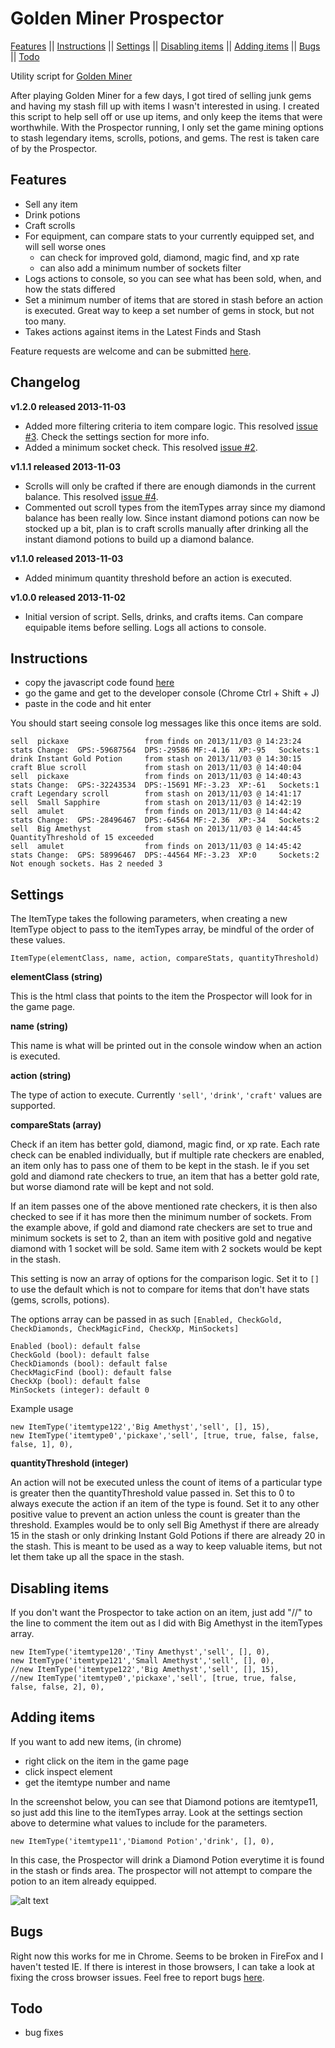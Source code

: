Golden Miner Prospector
=====================

[Features](#features) ||
[Instructions](#instructions) ||
[Settings](#settings) ||
[Disabling items](#disabling-items) ||
[Adding items](#adding-items) ||
[Bugs](#bugs) ||
[Todo](#todo)

Utility script for [Golden Miner](http://goldenminer.org)

After playing Golden Miner for a few days, I got tired of selling junk gems and having my stash fill up with items I wasn't interested in using. I created this script to help sell off or use up items, and only keep the items that were worthwhile.
With the Prospector running, I only set the game mining options to stash legendary items, scrolls, potions, and gems. 
The rest is taken care of by the Prospector.

## Features

* Sell any item
* Drink potions
* Craft scrolls
* For equipment, can compare stats to your currently equipped set, and will sell worse ones
	* can check for improved gold, diamond, magic find, and xp rate
	* can also add a minimum number of sockets filter
* Logs actions to console, so you can see what has been sold, when, and how the stats differed
* Set a minimum number of items that are stored in stash before an action is executed. Great way to keep a set number of gems in stock, but not too many.
* Takes actions against items in the Latest Finds and Stash

Feature requests are welcome and can be submitted [here](https://github.com/jarekb84/GoldenMinerProspector/issues).



## Changelog


**v1.2.0 released 2013-11-03**

* Added more filtering criteria to item compare logic. This resolved [issue #3](https://github.com/jarekb84/GoldenMinerProspector/issues/3). Check the settings section for more info.
* Added a minimum socket check. This resolved [issue #2](https://github.com/jarekb84/GoldenMinerProspector/issues/2).

**v1.1.1 released 2013-11-03**

* Scrolls will only be crafted if there are enough diamonds in the current balance. This resolved [issue #4](https://github.com/jarekb84/GoldenMinerProspector/issues/4).
* Commented out scroll types from the itemTypes array since my diamond balance has been really low. Since instant diamond potions can now be stocked up a bit, plan is to craft scrolls manually after drinking all the instant diamond potions to build up a diamond balance.

**v1.1.0 released 2013-11-03**

* Added minimum quantity threshold before an action is executed.

**v1.0.0 released 2013-11-02**

* Initial version of script. Sells, drinks, and crafts items. Can compare equipable items before selling. Logs all actions to console.	

## Instructions

* copy the javascript code found [here](https://raw.github.com/jarekb84/GoldenMinerProspector/master/Prospector.js)
* go the game and get to the developer console (Chrome Ctrl + Shift + J)
* paste in the code and hit enter

You should start seeing console log messages like this once items are sold.
	
	sell  pickaxe                 from finds on 2013/11/03 @ 14:23:24     stats Change:  GPS:-59687564  DPS:-29586 MF:-4.16  XP:-95   Sockets:1	
	drink Instant Gold Potion     from stash on 2013/11/03 @ 14:30:15
	craft Blue scroll             from stash on 2013/11/03 @ 14:40:04
	sell  pickaxe                 from finds on 2013/11/03 @ 14:40:43     stats Change:  GPS:-32243534  DPS:-15691 MF:-3.23  XP:-61   Sockets:1	 
	craft Legendary scroll        from stash on 2013/11/03 @ 14:41:17
	sell  Small Sapphire          from stash on 2013/11/03 @ 14:42:19
	sell  amulet                  from finds on 2013/11/03 @ 14:44:42     stats Change:  GPS:-28496467  DPS:-64564 MF:-2.36  XP:-34   Sockets:2	  
	sell  Big Amethyst            from stash on 2013/11/03 @ 14:44:45     QuantityThreshold of 15 exceeded
	sell  amulet                  from finds on 2013/11/03 @ 14:45:42     stats Change:  GPS: 58996467  DPS:-44564 MF:-3.23  XP:0     Sockets:2	 Not enough sockets. Has 2 needed 3 
	

## Settings
The ItemType takes the following parameters, when creating a new ItemType object to pass to the itemTypes array, be mindful of the order of these values.
	
	ItemType(elementClass, name, action, compareStats, quantityThreshold)


**elementClass (string)**

This is the html class that points to the item the Prospector will look for in the game page.

**name (string)**

This name is what will be printed out in the console window when an action is executed.

**action (string)**

The type of action to execute. Currently `'sell'`, `'drink'`, `'craft'` values are supported.

**compareStats (array)**

Check if an item has better gold, diamond, magic find, or xp rate. Each rate check can be enabled individually, but if multiple rate checkers are enabled, an item only has to pass one of them to be kept in the stash. Ie if you set gold and diamond rate checkers to true, an item that has a better gold rate, but worse diamond rate will be kept and not sold. 

If an item passes one of the above mentioned rate checkers, it is then also checked to see if it has more then the minimum number of sockets. From the example above, if gold and diamond rate checkers are set to true and minimum sockets is set to 2, than an item with positive gold and negative diamond with 1 socket will be sold. Same item with 2 sockets would be kept in the stash.

This setting is now an array of options for the comparison logic. Set it to `[]` to use the default which is not to compare for items that don't have stats (gems, scrolls, potions).

The options array can be passed in as such `[Enabled, CheckGold, CheckDiamonds, CheckMagicFind, CheckXp, MinSockets]`

	Enabled (bool): default false 
	CheckGold (bool): default false 
	CheckDiamonds (bool): default false 
	CheckMagicFind (bool): default false 
	CheckXp (bool): default false 
	MinSockets (integer): default 0 

Example usage 
	
	new ItemType('itemtype122','Big Amethyst','sell', [], 15),
	new ItemType('itemtype0','pickaxe','sell', [true, true, false, false, false, 1], 0),


**quantityThreshold (integer)**

An action will not be executed unless the count of items of a particular type is greater then the quantityThreshold value passed in. Set this to 0 to always execute the action if an item of the type is found. Set it to any other positive value to prevent an action unless the count is greater than the threshold. Examples would be to only sell Big Amethyst if there are already 15 in the stash or only drinking Instant Gold Potions if there are already 20 in the stash. This is meant to be used as a way to keep valuable items, but not let them take up all the space in the stash.
  


## Disabling items

If you don't want the Prospector to take action on an item, just add "//" to the line to comment the item out as I did with Big Amethyst in the itemTypes array.
		
	new ItemType('itemtype120','Tiny Amethyst','sell', [], 0),
	new ItemType('itemtype121','Small Amethyst','sell', [], 0),
	//new ItemType('itemtype122','Big Amethyst','sell', [], 15),	
	//new ItemType('itemtype0','pickaxe','sell', [true, true, false, false, false, 2], 0),
    
## Adding items

If you want to add new items, (in chrome)
* right click on the item in the game page
* click inspect element
* get the itemtype number and name


In the screenshot below, you can see that Diamond potions are itemtype11, so just add this line to the itemTypes array. Look at the settings section above to determine what values to include for the parameters.
	
	new ItemType('itemtype11','Diamond Potion','drink', [], 0),

In this case, the Prospector will drink a Diamond Potion everytime it is found in the stash or finds area. The prospector will not attempt to compare the potion to an item already equipped.

![alt text](http://i.imgur.com/92kR9V2.png "Example of Chrome html")



## Bugs
Right now this works for me in Chrome. Seems to be broken in FireFox and I haven't tested IE. If there is interest in those browsers, I can take a look at fixing the cross browser issues.
Feel free to report bugs [here](https://github.com/jarekb84/GoldenMinerProspector/issues).

## Todo
* bug fixes